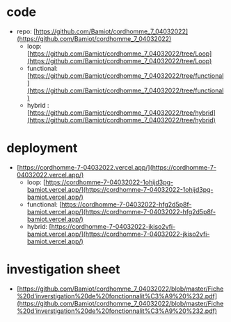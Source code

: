 # code

- repo: [https://github.com/Bamiot/cordhomme_7_04032022](https://github.com/Bamiot/cordhomme_7_04032022)
  - loop: [https://github.com/Bamiot/cordhomme_7_04032022/tree/Loop](https://github.com/Bamiot/cordhomme_7_04032022/tree/Loop)
  - functional: [https://github.com/Bamiot/cordhomme_7_04032022/tree/functional](https://github.com/Bamiot/cordhomme_7_04032022/tree/functional)
  - hybrid : [https://github.com/Bamiot/cordhomme_7_04032022/tree/hybrid](https://github.com/Bamiot/cordhomme_7_04032022/tree/hybrid)

# deployment

- [https://cordhomme-7-04032022.vercel.app/](https://cordhomme-7-04032022.vercel.app/)
  - loop: [https://cordhomme-7-04032022-1ohijd3pg-bamiot.vercel.app/](https://cordhomme-7-04032022-1ohijd3pg-bamiot.vercel.app/)
  - functional: [https://cordhomme-7-04032022-hfg2d5p8f-bamiot.vercel.app/](https://cordhomme-7-04032022-hfg2d5p8f-bamiot.vercel.app/)
  - hybrid: [https://cordhomme-7-04032022-jkiso2vfi-bamiot.vercel.app/](https://cordhomme-7-04032022-jkiso2vfi-bamiot.vercel.app/)

# investigation sheet

- [https://github.com/Bamiot/cordhomme_7_04032022/blob/master/Fiche%20d'inverstigation%20de%20fonctionnalit%C3%A9%20%232.pdf](https://github.com/Bamiot/cordhomme_7_04032022/blob/master/Fiche%20d'inverstigation%20de%20fonctionnalit%C3%A9%20%232.pdf)

